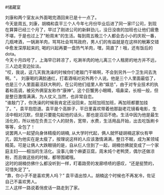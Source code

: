 #储藏室

刘康和两个室友从外面喝完酒回来已是十一点了。  
今天是周五, 刘康，胡楠和袁平三个人今年七月份毕业后进了同一家IT公司，到现在算算已经三个月了，早过了刚进公司的新鲜劲儿，没日没夜的加班也让他们疲惫不堪，于是也过上了"盼周末"的生活。每到周五晚三个人都会去小小的庆祝一番，几瓶啤酒，一锅涮羊肉，骂骂社会骂骂政府，男人们的有益就是在这样的觥筹交错中愈发深厚起来的, 喝的兴起再要一盘热气羊肉，嘿，简直了！哦，还有饭后的dota。  
今天十月四号了，上海早已转凉了，吃涮羊肉的地儿离三个人租房的地方并不远，三人边走变边扯淡。  
"哎，我说，这几天我洗澡的时候你们老敲门干嘛啊，不会到另外一个卫生间去洗啊。"， 刘康喝的满脸通红，打着酒嗝对另外两个人说。他是三个人里面最低了，也是三个人里面最活跃大咧的，在公司他们组里人称“娱总”，由于对专业技术的执着和高调，被另外俩室友称作“康神”。这个巨蟹男小眼睛，塌鼻梁，长相一般，但是整日激情满满，为人仗义,当然，也非常自恋。  
"谁敲门了，你洗澡的时候我肯定还没回来，加班加班加班，再加班都要加挂了。"，袁平抱怨道。袁平是个高胖子，平日里喜欢带着他那副老花镜看电影，生活中相对沉默，但是只要能勾起他的话头，那也是滔滔不绝。生活中因为他是最生活化的，所以他在负责三个人的财务，宽带，水费，生活用品开始，出去吃饭刷卡等等，全包了！  
说罢两人一起望向身体精瘦的胡楠, 从大学时代起，俩人就怀疑胡楠这家伙有甲亢，因为他实在是太瘦了，按理说这样的人应该激情满满，整日不眠，成为某领域精英。可是让俩人大跌眼镜的是，自从仨人住到了一起，胡楠仿佛就变成了一个家庭主妇——相当的生活化。没事儿做个麻婆豆腐，周末炖个老鸭煲，偶尔还做凉粉，而且做这些的时候，都带围裙哦。  
这时的胡楠仿佛什么都没听到一样，盯着路旁的发廊啧啧的感叹，“还是挺赞的，可惜失足了”。  
“靠，你小子不是喜欢男人吗？” 袁平语出惊人。胡楠这个时候也不再发冷，佐证自己不喜欢男人。  
三人这样一路说着俏皮话一路走到了家。  
